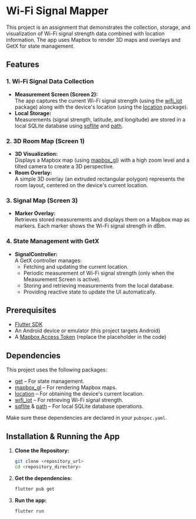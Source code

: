 # Wi-Fi Signal Mapper

This project is an assignment that demonstrates the collection, storage, and visualization of Wi-Fi signal strength data combined with location information. The app uses Mapbox to render 3D maps and overlays and GetX for state management.

## Features

### 1. Wi-Fi Signal Data Collection
- **Measurement Screen (Screen 2):**  
  The app captures the current Wi-Fi signal strength (using the [wifi_iot](https://pub.dev/packages/wifi_iot) package) along with the device's location (using the [location](https://pub.dev/packages/location) package).  
- **Local Storage:**  
  Measurements (signal strength, latitude, and longitude) are stored in a local SQLite database using [sqflite](https://pub.dev/packages/sqflite) and [path](https://pub.dev/packages/path).

### 2. 3D Room Map (Screen 1)
- **3D Visualization:**  
  Displays a Mapbox map (using [mapbox_gl](https://pub.dev/packages/mapbox_gl)) with a high zoom level and a tilted camera to create a 3D perspective.
- **Room Overlay:**  
  A simple 3D overlay (an extruded rectangular polygon) represents the room layout, centered on the device's current location.

### 3. Signal Map (Screen 3)
- **Marker Overlay:**  
  Retrieves stored measurements and displays them on a Mapbox map as markers. Each marker shows the Wi-Fi signal strength in dBm.
  
### 4. State Management with GetX
- **SignalController:**  
  A GetX controller manages:
  - Fetching and updating the current location.
  - Periodic measurement of Wi-Fi signal strength (only when the Measurement Screen is active).
  - Storing and retrieving measurements from the local database.
  - Providing reactive state to update the UI automatically.


## Prerequisites

- [Flutter SDK](https://flutter.dev/docs/get-started/install)
- An Android device or emulator (this project targets Android)
- A [Mapbox Access Token](https://account.mapbox.com/access-tokens/) (replace the placeholder in the code)

## Dependencies

This project uses the following packages:

- [get](https://pub.dev/packages/get) – For state management.
- [mapbox_gl](https://pub.dev/packages/mapbox_gl) – For rendering Mapbox maps.
- [location](https://pub.dev/packages/location) – For obtaining the device's current location.
- [wifi_iot](https://pub.dev/packages/wifi_iot) – For retrieving Wi-Fi signal strength.
- [sqflite](https://pub.dev/packages/sqflite) & [path](https://pub.dev/packages/path) – For local SQLite database operations.

Make sure these dependencies are declared in your `pubspec.yaml`.

## Installation & Running the App

1. **Clone the Repository:**

   ```bash
   git clone <repository_url>
   cd <repository_directory>

2. **Get the dependencies:**

   ```bash
   flutter pub get

3. **Run the app:**

   ```bash
   flutter run



